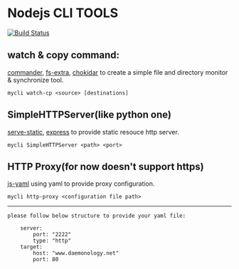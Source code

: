 # Nodejs CLI TOOLS
[![Build Status](https://travis-ci.org/unclebean/mycli.svg?branch=master)](https://travis-ci.org/unclebean/mycli)
## watch & copy command:

[commander](https://github.com/tj/commander), [fs-extra](https://github.com/jprichardson/node-fs-extra), [chokidar](https://github.com/paulmillr/chokidar)
	to create a simple file and directory monitor & synchronize tool.

	mycli watch-cp <source> [destinations]

## SimpleHTTPServer(like python one)
[serve-static](https://github.com/expressjs/serve-static), [express](https://github.com/strongloop/express) to provide static resouce http server.

	mycli SimpleHTTPServer <path> <port>

## HTTP Proxy(for now doesn't support https)
[js-yaml](https://github.com/nodeca/js-yaml) using yaml to provide proxy configuration.

	mycli http-proxy <configuration file path>
------------------------------------------------------
	please follow below structure to provide your yaml file:
	
  		server:
    		port: "2222"
    		type: "http"
  		target:
    		host: "www.daemonology.net"
    		port: 80

